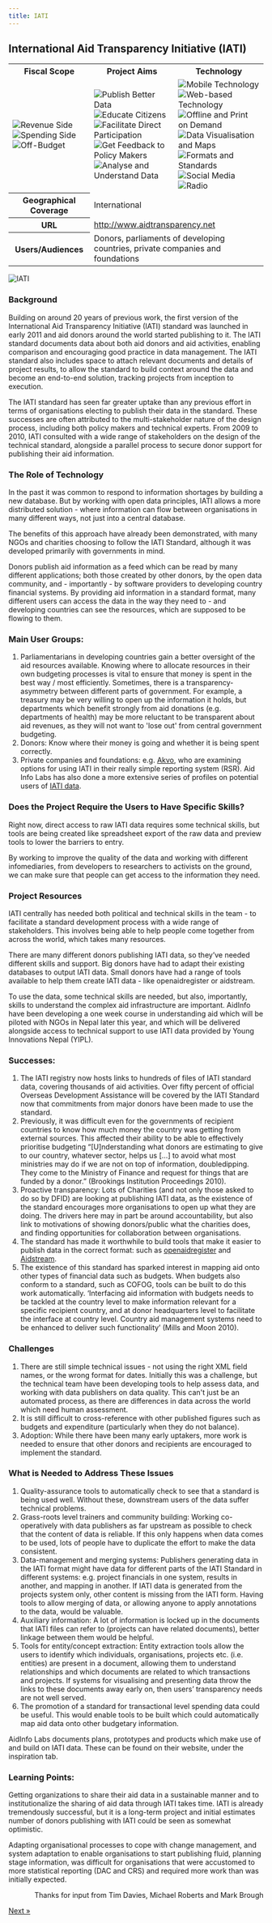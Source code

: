 ```yaml
---
title: IATI
---
```


## International Aid Transparency Initiative (IATI)

<table class="iconmatrix">
    <tr class="icons">
        <th class="inner">Fiscal Scope</th>
        <th class="inner">Project Aims</th>
        <th>Technology</th>
    </tr>
    <tr class="iconbar">
        <td class="inner">
            <img src="../images/revenue.png" class="" title="Revenue Side" />
            <img src="../images/spending.png" class="no" title="Spending Side" />
            <img src="../images/invisible_money.png" class="" title="Off-Budget" />
        </td>
        <td class="inner">
            <img src="../images/upload.png" class="" title="Publish Better Data" />
            <img src="../images/educate.png" class="no" title="Educate Citizens" />
            <img src="../images/citizen.png" class="no" title="Facilitate Direct Participation"/>
            <img src="../images/decision-maker.png" class="" title="Get Feedback to Policy Makers" />
            <img src="../images/data_analysis.png" class="" title="Analyse and Understand Data" />
        </td>
        <td>
            <img src="../images/mobile.png" class="no" title="Mobile Technology" />
            <img src="../images/web.png" class="" title="Web-based Technology" />
            <img src="../images/offline.png" class="no" title="Offline and Print on Demand" />
            <img src="../images/piechart.png" class="no" title="Data Visualisation and Maps" />
            <img src="../images/standards.png" class="" title="Formats and Standards" />
            <img src="../images/social_media.png" class="no" title="Social Media" />
            <img src="../images/radio.png" class="no" title="Radio" />
        </td>
    </tr>
    <tr>
        <th class="inner">Geographical Coverage</th>
        <td colspan="2">International</td>
    </tr>
    <tr>
        <th class="inner">URL</th>
        <td colspan="2"><a href="http://www.aidtransparency.net">http://www.aidtransparency.net</a></td>
    </tr>
    <tr>
        <th class="inner">Users/Audiences</th>
        <td colspan="2">Donors, parliaments of developing countries, private companies and foundations </td>
    </tr>
</table>

<img alt="IATI" src="http://farm8.staticflickr.com/7100/7272476346_0ae81268a5_o.png" class="screenshot" />


### Background
Building on around 20 years of previous work, the first version of the International Aid Transparency Initiative (IATI) standard was launched in early 2011 and aid donors around the world started publishing to it. The IATI standard documents data about both aid donors and aid activities, enabling comparison and encouraging good practice in data management. The IATI standard also includes space to attach relevant documents and details of project results, to allow the standard to build context around the data and become an end-to-end solution, tracking projects from inception to execution.

The IATI standard has seen far greater uptake than any previous effort in terms of organisations electing to publish their data in the standard. These successes are often attributed to the multi-stakeholder nature of the design process, including both policy makers and technical experts. From 2009 to 2010, IATI consulted with a wide range of stakeholders on the design of the technical standard, alongside a parallel process to secure donor support for publishing their aid information.

### The Role of Technology

In the past it was common to respond to information shortages by building a new database. But by working with open data principles, IATI allows a more distributed solution - where information can flow between organisations in many different ways, not just into a central database.

The benefits of this approach have already been demonstrated, with many NGOs and charities choosing to follow the IATI Standard, although it was developed primarily with governments in mind.

Donors publish aid information as a feed which can be read by many different applications; both those created by other donors, by the open data community, and - importantly - by software providers to developing country financial systems. By providing aid information in a standard format, many different users can access the data in the way they need to - and developing countries can see the resources, which are supposed to be flowing to them.

### Main User Groups:

1. Parliamentarians in developing countries gain a better oversight of the aid resources available. Knowing where to allocate resources in their own budgeting processes is vital to ensure that money is spent in the best way / most efficiently. Sometimes, there is a transparency-asymmetry between different parts of government. For example, a treasury may be very willing to open up the information it holds, but departments which benefit strongly from aid donations (e.g. departments of health) may be more reluctant to be transparent about aid revenues, as they will not want to 'lose out' from central government budgeting.
2. Donors: Know where their money is going and whether it is being spent correctly.
1. Private companies and foundations: e.g. [Akvo](http://www.akvo.org/), who are examining options for using IATI in their really simple reporting system (RSR).
Aid Info Labs has also done a more extensive series of profiles on potential users of [IATI data](http://www.aidinfolabs.org/archives/category/inspiration/people).

### Does the Project Require the Users to Have Specific Skills?

Right now, direct access to raw IATI data requires some technical skills, but tools are being created like spreadsheet export of the raw data and preview tools to lower the barriers to entry.

By working to improve the quality of the data and working with different infomediaries, from developers to researchers to activists on the ground, we can make sure that people can get access to the information they need.

### Project Resources

IATI centrally has needed both political and technical skills in the team - to facilitate a standard development process with a wide range of stakeholders. This involves being able to help people come together from across the world, which takes many resources.

There are many different donors publishing IATI data, so they’ve needed different skills and support. Big donors have had to adapt their existing databases to output IATI data. Small donors have had a range of tools available to help them create IATI data - like openaidregister or aidstream.

To use the data, some technical skills are needed, but also, importantly, skills to understand the complex aid infrastructure are important. AidInfo have been developing a one week course in understanding aid which will be piloted with NGOs in Nepal later this year, and which will be delivered alongside access to technical support to use IATI data provided by Young Innovations Nepal (YIPL).

### Successes:

1. The IATI registry now hosts links to hundreds of files of IATI standard data, covering thousands of aid activities. Over fifty percent of official Overseas Development Assistance will be covered by the IATI Standard now that commitments from major donors have been made to use the standard.
2. Previously, it was difficult even for the governments of recipient countries to know how much money the country was getting from external sources. This affected their ability to be able to effectively prioritise budgeting “[U]nderstanding what donors are estimating to give to our country, whatever sector, helps us [...] to avoid what most ministries may do if we are not on top of information, doubledipping. They come to the Ministry of Finance and request for things that are funded by a donor.” (Brookings Institution Proceedings 2010).
3. Proactive transparency: Lots of Charities (and not only those asked to do so by DFID) are looking at publishing IATI data, as the existence of the standard encourages more organisations to open up what they are doing. The drivers here may in part be around accountability, but also link to motivations of showing donors/public what the charities does, and finding opportunities for collaboration between organisations.
4. The standard has made it worthwhile to build tools that make it easier to publish data in the correct format: such as [openaidregister](http://www.openaidregister.org/) and [Aidstream](http://aidstream.com/public/).
5. The existence of this standard has sparked interest in mapping aid onto other types of financial data such as budgets. When budgets also conform to a standard, such as COFOG, tools can be built to do this work automatically. ‘Interfacing aid information with budgets needs to be tackled at the country level to make information relevant for a specific recipient country, and at donor headquarters level to facilitate the interface at country level. Country aid management systems need to be enhanced to deliver such functionality’ (Mills and Moon 2010).

### Challenges

1. There are still simple technical issues - not using the right XML field names, or the wrong format for dates. Initially this was a challenge, but the technical team have been developing tools to help assess data, and working with data publishers on data quality. This can't just be an automated process, as there are differences in data across the world which need human assessment.
2. It is still difficult to cross-reference with other published figures such as budgets and expenditure (particularly when they do not balance).
3. Adoption: While there have been many early uptakers, more work is needed to ensure that other donors and recipients are encouraged to implement the standard.

### What is Needed to Address These Issues

1. Quality-assurance tools to automatically check to see that a standard is being used well. Without these, downstream users of the data suffer technical problems.
2. Grass-roots level trainers and community building: Working co-operatively with data publishers as far upstream as possible to check that the content of data is reliable. If this only happens when data comes to be used, lots of people have to duplicate the effort to make the data consistent.
3. Data-management and merging systems: Publishers generating data in the IATI format might have data for different parts of the IATI Standard in different systems: e.g. project financials in one system, results in another, and mapping in another. If IATI data is generated from the projects system only, other content is missing from the IATI form. Having tools to allow merging of data, or allowing anyone to apply annotations to the data, would be valuable.
4. Auxiliary information: A lot of information is locked up in the documents that IATI files can refer to (projects can have related documents), better linkage between them would be helpful.
5. Tools for entity/concept extraction: Entity extraction tools allow the users to identify which individuals, organisations, projects etc. (i.e. entities) are present in a document, allowing them to understand relationships and which documents are related to which transactions and projects. If systems for visualising and presenting data throw the links to these documents away early on, then users’ transparency needs are not well served.
6. The promotion of a standard for transactional level spending data could be useful. This would enable tools to be built which could automatically map aid data onto other budgetary information.

AidInfo Labs documents plans, prototypes and products which make use of and build on IATI data. These can be found on their website, under the inspiration tab.

### Learning Points:

Getting organizations to share their aid data in a sustainable manner and to institutionalize the sharing of aid data through IATI takes time. IATI is already tremendously successful, but it is a long-term project and initial estimates number of donors publishing with IATI could be seen as somewhat optimistic.

Adapting organisational processes to cope with change management,  and system adaptation to enable organisations to start publishing fluid, planning stage information, was difficult for organisations that were accustomed to more statistical reporting (DAC and CRS) and required more work than was initially expected.

<p style="text-align: right">Thanks for input from Tim Davies, Michael Roberts and Mark Brough </p>

<div class="pull-right"><a class="btn btn-default btn-mini" href="../chapter4-2">Next &raquo;</a></div>
